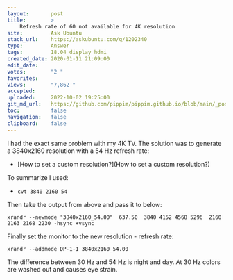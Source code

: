 ```yaml
---
layout:       post
title:        >
    Refresh rate of 60 not available for 4K resolution
site:         Ask Ubuntu
stack_url:    https://askubuntu.com/q/1202340
type:         Answer
tags:         18.04 display hdmi
created_date: 2020-01-11 21:09:00
edit_date:    
votes:        "2 "
favorites:    
views:        "7,862 "
accepted:     
uploaded:     2022-10-02 19:25:00
git_md_url:   https://github.com/pippim/pippim.github.io/blob/main/_posts/2020/2020-01-11-Refresh-rate-of-60-not-available-for-4K-resolution.md
toc:          false
navigation:   false
clipboard:    false
---
```


I had the exact same problem with my 4K TV. The solution was to generate a 3840x2160 resolution with a 54 Hz refresh rate:

- [How to set a custom resolution?](How to set a custom resolution?)

To summarize I used:

- `cvt 3840 2160 54`

Then take the output from above and pass it to below:

``` 
xrandr --newmode "3840x2160_54.00"  637.50  3840 4152 4568 5296  2160 2163 2168 2230 -hsync +vsync
```

Finally set the monitor to the new resolution - refresh rate:

``` 
xrandr --addmode DP-1-1 3840x2160_54.00
```

The difference between 30 Hz and 54 Hz is night and day. At 30 Hz colors are washed out and causes eye strain.
